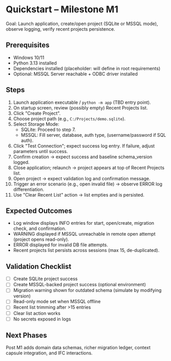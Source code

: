 # Quickstart – Milestone M1

Goal: Launch application, create/open project (SQLite or MSSQL mode), observe logging, verify recent projects persistence.

## Prerequisites
- Windows 10/11
- Python 3.13 installed
- Dependencies installed (placeholder: will define in root requirements)
- Optional: MSSQL Server reachable + ODBC driver installed

## Steps
1. Launch application executable / `python -m app` (TBD entry point).
2. On startup screen, review (possibly empty) Recent Projects list.
3. Click "Create Project".
4. Choose project path (e.g., `C:/Projects/demo.sqlite`).
5. Select Storage Mode:
   - SQLite: Proceed to step 7.
   - MSSQL: Fill server, database, auth type, (username/password if SQL auth).
6. Click "Test Connection"; expect success log entry. If failure, adjust parameters until success.
7. Confirm creation → expect success and baseline schema_version logged.
8. Close application; relaunch → project appears at top of Recent Projects list.
9. Open project → expect validation log and confirmation message.
10. Trigger an error scenario (e.g., open invalid file) → observe ERROR log differentiation.
11. Use "Clear Recent List" action → list empties and is persisted.

## Expected Outcomes
- Log window displays INFO entries for start, open/create, migration check, and confirmation.
- WARNING displayed if MSSQL unreachable in remote open attempt (project opens read-only).
- ERROR displayed for invalid DB file attempts.
- Recent projects list persists across sessions (max 15, de-duplicated).

## Validation Checklist
- [ ] Create SQLite project success
- [ ] Create MSSQL-backed project success (optional environment)
- [ ] Migration warning shown for outdated schema (simulate by modifying version)
- [ ] Read-only mode set when MSSQL offline
- [ ] Recent list trimming after >15 entries
- [ ] Clear list action works
- [ ] No secrets exposed in logs

## Next Phases
Post M1 adds domain data schemas, richer migration ledger, context capsule integration, and IFC interactions.
